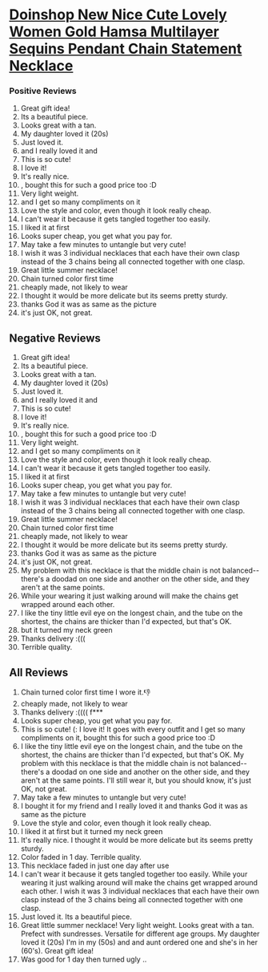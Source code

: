 # [Doinshop New Nice Cute Lovely Women Gold Hamsa Multilayer Sequins Pendant Chain Statement Necklace](https://products.checkmycream.com/products/Doinshop-New-Nice-Cute-Lovely-Women-Gold-Hamsa-Multilayer-Sequins-Pendant-Chain-Statement-Necklace.html)

### Positive Reviews

<ol>
      <li>Great gift idea!</li>
      <li>Its a beautiful piece.</li>
      <li>Looks great with a tan.</li>
      <li>My daughter loved it (20s)</li>
      <li>Just loved it.</li>
      <li>and I really loved it and</li>
      <li>This is so cute!</li>
      <li>I love it!</li>
      <li>It&#x27;s really nice.</li>
      <li>, bought this for such a good price too :D</li>
      <li>Very light weight.</li>
      <li>and I get so many compliments on it</li>
      <li>Love the style and color, even though it look really cheap.</li>
      <li>I can&#x27;t wear it because it gets tangled together too easily.</li>
      <li>I liked it at first</li>
      <li>Looks super cheap, you get what you pay for.</li>
      <li>May take a few minutes to untangle but very cute!</li>
      <li>I wish it was 3 individual necklaces that each have their own clasp instead of the 3 chains being all connected together with one clasp.</li>
      <li>Great little summer necklace!</li>
      <li>Chain turned color first time</li>
      <li>cheaply made, not likely to wear</li>
      <li>I thought it would be more delicate but its seems pretty sturdy.</li>
      <li>thanks God it was as same as the picture</li>
      <li>it&#x27;s just OK, not great.</li>
</ol>


<h2>Negative Reviews</h2>
<ol>
<li> Great gift idea!</li>
<li> Its a beautiful piece.</li>
<li> Looks great with a tan.</li>
<li> My daughter loved it (20s)</li>
<li> Just loved it.</li>
<li> and I really loved it and</li>
<li> This is so cute!</li>
<li> I love it!</li>
<li> It&#x27;s really nice.</li>
<li> , bought this for such a good price too :D</li>
<li> Very light weight.</li>
<li> and I get so many compliments on it</li>
<li> Love the style and color, even though it look really cheap.</li>
<li> I can&#x27;t wear it because it gets tangled together too easily.</li>
<li> I liked it at first</li>
<li> Looks super cheap, you get what you pay for.</li>
<li> May take a few minutes to untangle but very cute!</li>
<li> I wish it was 3 individual necklaces that each have their own clasp instead of the 3 chains being all connected together with one clasp.</li>
<li> Great little summer necklace!</li>
<li> Chain turned color first time</li>
<li> cheaply made, not likely to wear</li>
<li> I thought it would be more delicate but its seems pretty sturdy.</li>
<li> thanks God it was as same as the picture</li>
<li> it&#x27;s just OK, not great.</li>
<li> My problem with this necklace is that the middle chain is not balanced--there&#x27;s a doodad on one side and another on the other side, and they aren&#x27;t at the same points.  </li>
<li> While your wearing it just walking around will make the chains get wrapped around each other.</li>
<li> I like the tiny little evil eye on the longest chain, and the tube on the shortest,  the chains are thicker than I&#x27;d expected, but that&#x27;s OK.  </li>
<li> but it turned my neck green</li>
<li> Thanks delivery :(((</li>
<li> Terrible quality.</li>
</ol>

<h2>All Reviews</h2>

<ol>
    <li> Chain turned color first time I wore it.👎</li>
    <li> cheaply made, not likely to wear</li>
    <li> Thanks delivery :(((( f***</li>
    <li> Looks super cheap, you get what you pay for.</li>
    <li> This is so cute! (: I love it! It goes with every outfit and I get so many compliments on it, bought this for such a good price too :D</li>
    <li> I like the tiny little evil eye on the longest chain, and the tube on the shortest,  the chains are thicker than I&#x27;d expected, but that&#x27;s OK.  My problem with this necklace is that the middle chain is not balanced--there&#x27;s a doodad on one side and another on the other side, and they aren&#x27;t at the same points.  I&#x27;ll still wear it, but you should know, it&#x27;s just OK, not great.</li>
    <li> May take a few minutes to untangle but very cute!</li>
    <li> I bought it for my friend and I really loved it and thanks God it was as same as the picture</li>
    <li> Love the style and color, even though it look really cheap.</li>
    <li> I liked it at first but it turned my neck green</li>
    <li> It&#x27;s really nice. I thought it would be more delicate but its seems pretty sturdy.</li>
    <li> Color faded in 1 day. Terrible quality.</li>
    <li> This necklace faded in just one day after use</li>
    <li> I can&#x27;t wear it because it gets tangled together too easily. While your wearing it just walking around will make the chains get wrapped around each other. I wish it was 3 individual necklaces that each have their own clasp instead of the 3 chains being all connected together with one clasp.</li>
    <li> Just loved it. Its a beautiful piece.</li>
    <li> Great little summer necklace! Very light weight. Looks great with a tan. Prefect with sundresses. Versatile for different age groups. My daughter loved it (20s) I&#x27;m in my (50s) and and aunt ordered  one and she&#x27;s in her (60&#x27;s). Great gift idea!</li>
    <li> Was good for 1 day then turned ugly ..</li>
</ol>




